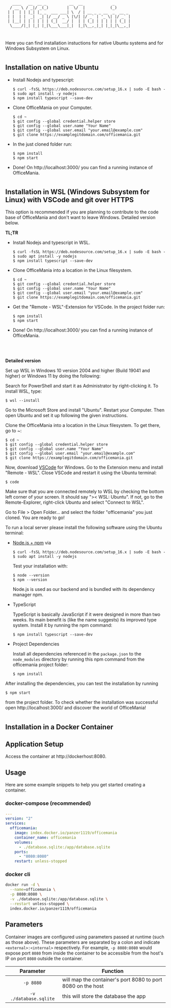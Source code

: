 ```
   ____   __  __ _          __  __             _       
  / __ \ / _|/ _(_)        |  \/  |           (_)      
 | |  | | |_| |_ _  ___ ___| \  / | __ _ _ __  _  __ _ 
 | |  | |  _|  _| |/ __/ _ \ |\/| |/ _` | '_ \| |/ _` |
 | |__| | | | | | | (_|  __/ |  | | (_| | | | | | (_| |
  \____/|_| |_| |_|\___\___|_|  |_|\__,_|_| |_|_|\__,_|
```

#

Here you can find installation instuctions for native Ubuntu systems and for Windows Subsystem on Linux.

#

## Installation on native Ubuntu

- Install Nodejs and typescript:

  ```
  $ curl -fsSL https://deb.nodesource.com/setup_16.x | sudo -E bash -
  $ sudo apt install -y nodejs
  $ npm install typescript --save-dev
  ```
- Clone OfficeMania on your Computer.

  ```
  $ cd ~
  $ git config --global credential.helper store
  $ git config --global user.name "Your Name"
  $ git config --global user.email "your.email@example.com"
  $ git clone https://examplegitdomain.com/officemania.git
  ```

- In the just cloned folder run:

  ```
  $ npm install
  $ npm start
  ```

- Done! On http://localhost:3000/ you can find a running instance of OfficeMania.

#

## Installation in WSL (Windows Subsystem for Linux) with VSCode and git over HTTPS

This option is recommended if you are planning to contribute to the code base of OfficeMania and don't want to leave
Windows. Detailed version below.

**TL;TR**

- Install Nodejs and typescript in WSL.

  ```
  $ curl -fsSL https://deb.nodesource.com/setup_16.x | sudo -E bash -
  $ sudo apt install -y nodejs
  $ npm install typescript --save-dev
  ```
- Clone OfficeMania into a location in the Linux filesystem.

  ```
  $ cd ~
  $ git config --global credential.helper store
  $ git config --global user.name "Your Name"
  $ git config --global user.email "your.email@example.com"
  $ git clone https://examplegitdomain.com/officemania.git
  ```

- Get the "Remote - WSL"-Extension for VSCode. In the project folder run:

  ```
  $ npm install
  $ npm start
  ```

- Done! On http://localhost:3000/ you can find a running instance of OfficeMania.

<br>
<br>

**Detailed version**

Set up WSL in Windows 10 version 2004 and higher (Build 19041 and higher) or Windows 11 by doing the following:

Search for PowerShell and start it as Administrator by right-clicking it. To install WSL, type:

```
$ wsl --install
```

Go to the Microsoft Store and install "Ubuntu". Restart your Computer. Then open Ubuntu and set it up following the
given instructions.

Clone the OfficeMania into a location in the Linux filesystem. To get there, go to ~:

```
$ cd ~
$ git config --global credential.helper store
$ git config --global user.name "Your Name"
$ git config --global user.email "your.email@example.com"
$ git clone https://examplegitdomain.com/officemania.git
```

Now, download [VSCode](https://code.visualstudio.com/) for Windows. Go to the Extension menu and install "Remote - WSL".
Close VSCode and restart it using the Ubuntu terminal:

```
$ code
```

Make sure that you are connected remotely to WSL by checking the bottom left corner of your screen. It should say "><
WSL: Ubuntu". If not, go to the Remote-Explorer, right-click Ubuntu and select "Connect to WSL".

Go to File > Open Folder... and select the folder "officemania" you just cloned. You are ready to go!

To run a local server please install the following software using the Ubuntu terminal:

- [Node.js + npm](https://nodejs.org/en/) via

  ```
  $ curl -fsSL https://deb.nodesource.com/setup_16.x | sudo -E bash -
  $ sudo apt install -y nodejs
  ```

  Test your installation with:

  ```
  $ node --version
  $ npm --version
  ```

  Node.js is used as our backend and is bundled with its dependency manager npm.

- TypeScript

  TypeScript is basically JavaScript if it were designed in more than two weeks. Its main benefit is (like the name
  suggests) its improved type system. Install it by running the npm command:

  ```
  $ npm install typescript --save-dev
  ```

- Project Dependencies

  Install all dependencies referenced in the `package.json` to the `node_modules` directory by running this npm command
  from the officemania project folder:

  ```
  $ npm install
  ```

After installing the dependencies, you can test the installation by running

```
$ npm start
```

from the project folder. To check whether the installation was successful open http://localhost:3000/ and discover the
world of OfficeMania!

#

## Installation in a Docker Container

## Application Setup

Access the container at http://dockerhost:8080.

## Usage

Here are some example snippets to help you get started creating a container.

### docker-compose (recommended)

```yaml
---
version: "2"
services:
  officemania:
    image: index.docker.io/panzer1119/officemania
    container_name: officemania
    volumes:
      - ./database.sqlite:/app/database.sqlite
    ports:
      - "8080:8080"
    restart: unless-stopped
```

### docker cli

```bash
docker run -d \
  --name=officemania \
  -p 8080:8080 \
  -v ./database.sqlite:/app/database.sqlite \
  --restart unless-stopped \
  index.docker.io/panzer1119/officemania
```

## Parameters

Container images are configured using parameters passed at runtime (such as those above). These parameters are separated
by a colon and indicate `<external>:<internal>` respectively. For example, `-p 8080:8080` would expose port `8080` from
inside the container to be accessible from the host's IP on port `8080` outside the container.

| Parameter | Function                                                       |
|:---------:|----------------------------------------------------------------|
| `-p 8080` | will map the container's port 8080 to port 8080 on the host    |
|  `-v ./database.sqlite`  | this will store the database the app |
